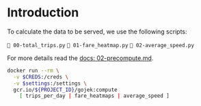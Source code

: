 # Introduction

To calculate the data to be served, we use the following scripts:

` 00-total_trips.py`
` 01-fare_heatmap.py`
` 02-average_speed.py`

For more details read the [docs: 02-precompute.md](../docs/02-precompute.md).

```bash
docker run --rm \
  -v $CREDS:/creds \
  -v $settings:/settings \
  gcr.io/${PROJECT_ID}/gojek:compute
	[ trips_per_day | fare_heatmaps | average_speed ]
```
